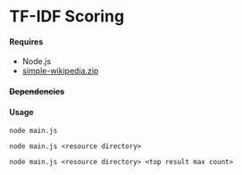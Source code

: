 # TF-IDF Scoring

#### Requires

- Node.js
- [simple-wikipedia.zip](https://georgms.github.io/textsearch102/files/simple-wikipedia.zip)

#### ~~Dependencies~~

#### Usage

`node main.js` 

`node main.js <resource directory>` 

`node main.js <resource directory> <top result max count>`
